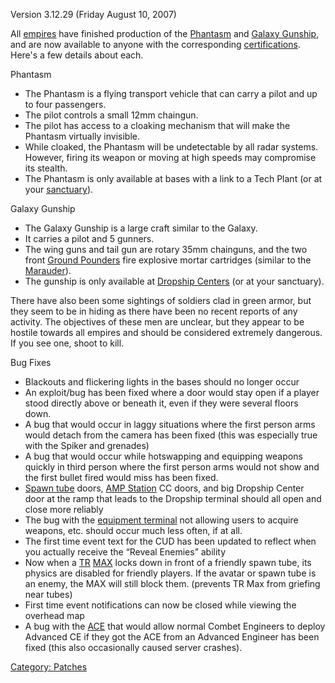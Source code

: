 Version 3.12.29 (Friday August 10, 2007)

All [empires](empire.md "wikilink") have finished production of the
[Phantasm](Phantasm.md "wikilink") and [Galaxy
Gunship](Galaxy_Gunship.md "wikilink"), and are now available to anyone
with the corresponding [certifications](certifications.md "wikilink").
Here's a few details about each.

Phantasm

- The Phantasm is a flying transport vehicle that can carry a pilot
  and up to four passengers.
- The pilot controls a small 12mm chaingun.
- The pilot has access to a cloaking mechanism that will make the
  Phantasm virtually invisible.
- While cloaked, the Phantasm will be undetectable by all radar
  systems. However, firing its weapon or moving at high speeds may
  compromise its stealth.
- The Phantasm is only available at bases with a link to a Tech Plant
  (or at your [sanctuary](sanctuary.md "wikilink")).

Galaxy Gunship

- The Galaxy Gunship is a large craft similar to the Galaxy.
- It carries a pilot and 5 gunners.
- The wing guns and tail gun are rotary 35mm chainguns, and the two
  front [Ground Pounders](Ground_Pounder.md "wikilink") fire explosive
  mortar cartridges (similar to the [Marauder](Marauder.md "wikilink")).
- The gunship is only available at [Dropship
  Centers](Dropship_Center.md "wikilink") (or at your sanctuary).

There have also been some sightings of soldiers clad in green armor, but
they seem to be in hiding as there have been no recent reports of any
activity. The objectives of these men are unclear, but they appear to be
hostile towards all empires and should be considered extremely
dangerous. If you see one, shoot to kill.

Bug Fixes

- Blackouts and flickering lights in the bases should no longer occur
- An exploit/bug has been fixed where a door would stay open if a
  player stood directly above or beneath it, even if they were several
  floors down.
- A bug that would occur in laggy situations where the first person
  arms would detach from the camera has been fixed (this was
  especially true with the Spiker and grenades)
- A bug that would occur while hotswapping and equipping weapons
  quickly in third person where the first person arms would not show
  and the first bullet fired would miss has been fixed.
- [Spawn tube](Spawn_tube.md "wikilink") doors, [AMP
  Station](Amp_Station.md "wikilink") CC doors, and big Dropship Center
  door at the ramp that leads to the Dropship terminal should all open
  and close more reliably
- The bug with the [equipment terminal](equipment_terminal.md "wikilink")
  not allowing users to acquire weapons, etc. should occur much less
  often, if at all.
- The first time event text for the CUD has been updated to reflect
  when you actually receive the “Reveal Enemies” ability
- Now when a [TR](TR.md "wikilink") [MAX](MAX.md "wikilink") locks down in
  front of a friendly spawn tube, its physics are disabled for
  friendly players. If the avatar or spawn tube is an enemy, the MAX
  will still block them. (prevents TR Max from griefing near tubes)
- First time event notifications can now be closed while viewing the
  overhead map
- A bug with the [ACE](ACE.md "wikilink") that would allow normal Combet
  Engineers to deploy Advanced CE if they got the ACE from an Advanced
  Engineer has been fixed (this also occasionally caused server
  crashes).

[Category: Patches](Category:_Patches.md "wikilink")
